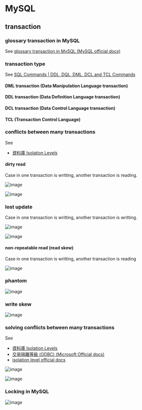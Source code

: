 # MySQL
## transaction
### glossary transaction in MySQL
See [glossary transaction in MySQL (MySQL official docs)](https://dev.mysql.com/doc/refman/8.4/en/glossary.html#glos_transaction)

### transaction type
See [SQL Commands | DDL, DQL, DML, DCL and TCL Commands](https://www.geeksforgeeks.org/sql-ddl-dql-dml-dcl-tcl-commands/)
#### DML transaction (Data Manipulation Language transaction)
#### DDL transaction (Data Definition Language transaction)
#### DCL transaction (Data Control Language transaction)
#### TCL (Transaction Control Language)

### conflicts between many transactions
See 
+ [資料庫 Isolation Levels](https://totoroliu.medium.com/%E8%B3%87%E6%96%99%E5%BA%AB-isolation-levels-c587d3103ba4)
  
#### dirty read
Case in one transaction is writting, another transaction is reading.

![image](https://github.com/user-attachments/assets/2d40bc63-108b-4f25-bf27-c87c6851f2c8)

![image](https://github.com/user-attachments/assets/83c134fe-94c8-486a-be22-19201dbae06b)

### lost update
Case in one transaction is writting, another transaction is writting.

![image](https://github.com/user-attachments/assets/b280e73a-ae7d-4d34-b251-0984714f0878)

![image](https://github.com/user-attachments/assets/3d7fa25c-42a9-4f18-8251-32e4532e708a)

#### non-repeatable read (read skew)
Case in one transaction is writting, another transaction is reading

![image](https://github.com/user-attachments/assets/2a97a102-56f6-44db-a008-46b78c6907a2)

### phantom

![image](https://github.com/user-attachments/assets/8648ea86-1d53-48b5-b29e-d9afee85ee82)

### write skew

![image](https://github.com/user-attachments/assets/f8c04f4d-eaaf-4ff4-8eb6-b122b7dfa3b4)


### solving conflicts between many transactions
See 
+ [資料庫 Isolation Levels](https://totoroliu.medium.com/%E8%B3%87%E6%96%99%E5%BA%AB-isolation-levels-c587d3103ba4)
+ [交易隔離等級 (ODBC) (Microsoft Official docs)](https://learn.microsoft.com/zh-tw/sql/odbc/reference/develop-app/transaction-isolation-levels?view=sql-server-ver16)
+ [isolation level official docs](https://dev.mysql.com/doc/refman/8.4/en/glossary.html#glos_isolation_level)

![image](https://github.com/user-attachments/assets/1c71493f-82c7-4f21-b645-7d62d050d962)

![image](https://github.com/user-attachments/assets/cfc07995-2c32-4a6c-8528-970699f895fc)


### Locking in MySQL

![image](https://github.com/user-attachments/assets/6acf569d-2dbf-4e4f-8ba4-d75f926d682f)  
